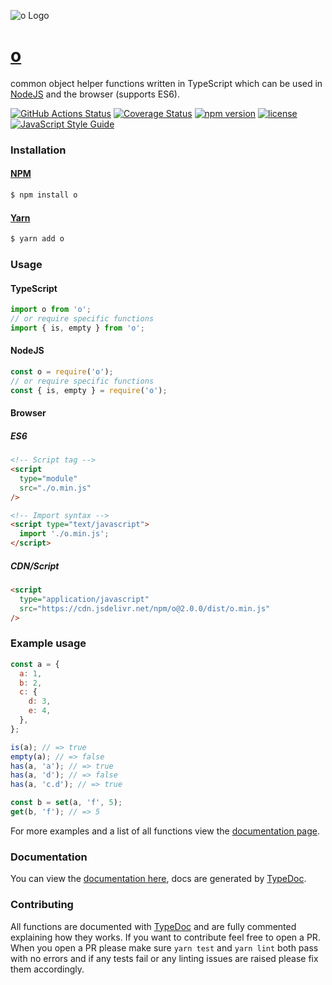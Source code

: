 ![o Logo](https://unpkg.com/o@1.1.3/logo.png)

# [o](https://github.com/hammy2899/o)
common object helper functions written in TypeScript which can be used in [NodeJS](https://nodejs.org/en/) and the browser (supports ES6).


[![GitHub Actions Status](https://github.com/hammy2899/o/workflows/CI/badge.svg)](https://github.com/hammy2899/o/actions)
[![Coverage Status](https://coveralls.io/repos/github/hammy2899/o/badge.svg?branch=master)](https://coveralls.io/github/hammy2899/o?branch=master)
[![npm version](https://img.shields.io/npm/v/o.svg)](https://www.npmjs.com/package/o)
[![license](https://img.shields.io/github/license/hammy2899/o.svg)](https://github.com/hammy2899/o/blob/master/LICENSE.md)
[![JavaScript Style Guide](https://img.shields.io/badge/code_style-standard-brightgreen.svg)](https://standardjs.com)


### Installation

#### [NPM](https://npmjs.com)
```bash
$ npm install o
```

#### [Yarn](https://yarnpkg.com)
```bash
$ yarn add o
```

### Usage

#### TypeScript
```typescript
import o from 'o';
// or require specific functions
import { is, empty } from 'o';
```

#### NodeJS
```javascript
const o = require('o');
// or require specific functions
const { is, empty } = require('o');
```

#### Browser

##### ES6
```html
<!-- Script tag -->
<script
  type="module"
  src="./o.min.js"
/>

<!-- Import syntax -->
<script type="text/javascript">
  import './o.min.js';
</script>
```

##### CDN/Script
```html
<script
  type="application/javascript"
  src="https://cdn.jsdelivr.net/npm/o@2.0.0/dist/o.min.js"
/>
```

### Example usage

```javascript
const a = {
  a: 1,
  b: 2,
  c: {
    d: 3,
    e: 4,
  },
};

is(a); // => true
empty(a); // => false
has(a, 'a'); // => true
has(a, 'd'); // => false
has(a, 'c.d'); // => true

const b = set(a, 'f', 5);
get(b, 'f'); // => 5
```

For more examples and a list of all functions view the [documentation page](https://o.hammy2899.dev).

### Documentation

You can view the [documentation here](https://o.hammy2899.dev), docs are generated by [TypeDoc](https://typedoc.org).

### Contributing

All functions are documented with [TypeDoc](https://typedoc.org) and are fully commented explaining how they works. If you want to
contribute feel free to open a PR. When you open a PR please make sure `yarn test` and `yarn lint` both pass
with no errors and if any tests fail or any linting issues are raised please fix them accordingly.
